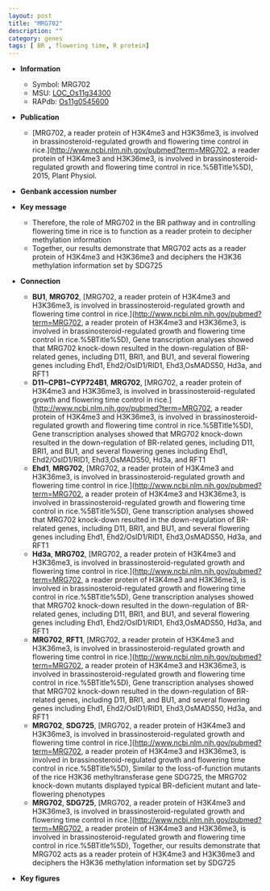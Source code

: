 ```yaml
---
layout: post
title: "MRG702"
description: ""
category: genes
tags: [ BR , flowering time, R protein]
---
```


* **Information**  
    + Symbol: MRG702  
    + MSU: [LOC_Os11g34300](http://rice.plantbiology.msu.edu/cgi-bin/ORF_infopage.cgi?orf=LOC_Os11g34300)  
    + RAPdb: [Os11g0545600](http://rapdb.dna.affrc.go.jp/viewer/gbrowse_details/irgsp1?name=Os11g0545600)  

* **Publication**  
    + [MRG702, a reader protein of H3K4me3 and H3K36me3, is involved in brassinosteroid-regulated growth and flowering time control in rice.](http://www.ncbi.nlm.nih.gov/pubmed?term=MRG702, a reader protein of H3K4me3 and H3K36me3, is involved in brassinosteroid-regulated growth and flowering time control in rice.%5BTitle%5D), 2015, Plant Physiol.

* **Genbank accession number**  

* **Key message**  
    + Therefore, the role of MRG702 in the BR pathway and in controlling flowering time in rice is to function as a reader protein to decipher methylation information
    + Together, our results demonstrate that MRG702 acts as a reader protein of H3K4me3 and H3K36me3 and deciphers the H3K36 methylation information set by SDG725

* **Connection**  
    + __BU1__, __MRG702__, [MRG702, a reader protein of H3K4me3 and H3K36me3, is involved in brassinosteroid-regulated growth and flowering time control in rice.](http://www.ncbi.nlm.nih.gov/pubmed?term=MRG702, a reader protein of H3K4me3 and H3K36me3, is involved in brassinosteroid-regulated growth and flowering time control in rice.%5BTitle%5D),  Gene transcription analyses showed that MRG702 knock-down resulted in the down-regulation of BR-related genes, including D11, BRI1, and BU1, and several flowering genes including Ehd1, Ehd2/OsID1/RID1, Ehd3,OsMADS50, Hd3a, and RFT1
    + __D11~CPB1~CYP724B1__, __MRG702__, [MRG702, a reader protein of H3K4me3 and H3K36me3, is involved in brassinosteroid-regulated growth and flowering time control in rice.](http://www.ncbi.nlm.nih.gov/pubmed?term=MRG702, a reader protein of H3K4me3 and H3K36me3, is involved in brassinosteroid-regulated growth and flowering time control in rice.%5BTitle%5D),  Gene transcription analyses showed that MRG702 knock-down resulted in the down-regulation of BR-related genes, including D11, BRI1, and BU1, and several flowering genes including Ehd1, Ehd2/OsID1/RID1, Ehd3,OsMADS50, Hd3a, and RFT1
    + __Ehd1__, __MRG702__, [MRG702, a reader protein of H3K4me3 and H3K36me3, is involved in brassinosteroid-regulated growth and flowering time control in rice.](http://www.ncbi.nlm.nih.gov/pubmed?term=MRG702, a reader protein of H3K4me3 and H3K36me3, is involved in brassinosteroid-regulated growth and flowering time control in rice.%5BTitle%5D),  Gene transcription analyses showed that MRG702 knock-down resulted in the down-regulation of BR-related genes, including D11, BRI1, and BU1, and several flowering genes including Ehd1, Ehd2/OsID1/RID1, Ehd3,OsMADS50, Hd3a, and RFT1
    + __Hd3a__, __MRG702__, [MRG702, a reader protein of H3K4me3 and H3K36me3, is involved in brassinosteroid-regulated growth and flowering time control in rice.](http://www.ncbi.nlm.nih.gov/pubmed?term=MRG702, a reader protein of H3K4me3 and H3K36me3, is involved in brassinosteroid-regulated growth and flowering time control in rice.%5BTitle%5D),  Gene transcription analyses showed that MRG702 knock-down resulted in the down-regulation of BR-related genes, including D11, BRI1, and BU1, and several flowering genes including Ehd1, Ehd2/OsID1/RID1, Ehd3,OsMADS50, Hd3a, and RFT1
    + __MRG702__, __RFT1__, [MRG702, a reader protein of H3K4me3 and H3K36me3, is involved in brassinosteroid-regulated growth and flowering time control in rice.](http://www.ncbi.nlm.nih.gov/pubmed?term=MRG702, a reader protein of H3K4me3 and H3K36me3, is involved in brassinosteroid-regulated growth and flowering time control in rice.%5BTitle%5D),  Gene transcription analyses showed that MRG702 knock-down resulted in the down-regulation of BR-related genes, including D11, BRI1, and BU1, and several flowering genes including Ehd1, Ehd2/OsID1/RID1, Ehd3,OsMADS50, Hd3a, and RFT1
    + __MRG702__, __SDG725__, [MRG702, a reader protein of H3K4me3 and H3K36me3, is involved in brassinosteroid-regulated growth and flowering time control in rice.](http://www.ncbi.nlm.nih.gov/pubmed?term=MRG702, a reader protein of H3K4me3 and H3K36me3, is involved in brassinosteroid-regulated growth and flowering time control in rice.%5BTitle%5D),  Similar to the loss-of-function mutants of the rice H3K36 methyltransferase gene SDG725, the MRG702 knock-down mutants displayed typical BR-deficient mutant and late-flowering phenotypes
    + __MRG702__, __SDG725__, [MRG702, a reader protein of H3K4me3 and H3K36me3, is involved in brassinosteroid-regulated growth and flowering time control in rice.](http://www.ncbi.nlm.nih.gov/pubmed?term=MRG702, a reader protein of H3K4me3 and H3K36me3, is involved in brassinosteroid-regulated growth and flowering time control in rice.%5BTitle%5D),  Together, our results demonstrate that MRG702 acts as a reader protein of H3K4me3 and H3K36me3 and deciphers the H3K36 methylation information set by SDG725

* **Key figures**  


